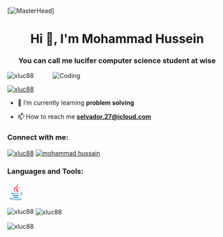 [![MasterHead]([https://1.bp.blogspot.com/-7A4WynwLsM...](https://encrypted-tbn0.gstatic.com/images?q=tbn:ANd9GcR_tiOAslCbnYVsos6BSPnZlUrDi1fjDpKwyw&usqp=CAU))]
<h1 align="center">Hi 👋, I'm Mohammad Hussein</h1>
<h3 align="center">You can call me lucifer computer science student at wise</h3>
<img align="right" alt="Coding" width="400" src="https://camo.githubusercontent.com/c1dcb74cc1c1835b1d716f5051499a2814c683c806b15f04b0eba492863703e9/68747470733a2f2f63646e2e6472696262626c652e636f6d2f75736572732f3733303730332f73637265656e73686f74732f363538313234332f6176656e746f2e676966">


<p align="left"> <img src="https://komarev.com/ghpvc/?username=xluc88&label=Profile%20views&color=0e75b6&style=flat" alt="xluc88" /> </p>

<p align="left"> <a href="https://twitter.com/xluc88" target="blank"><img src="https://img.shields.io/twitter/follow/xluc88?logo=twitter&style=for-the-badge" alt="xluc88" /></a> </p>

- 🌱 I’m currently learning **problem solving**

- 📫 How to reach me **selvador.27@icloud.com**

<h3 align="left">Connect with me:</h3>
<p align="left">
<a href="https://twitter.com/xluc88" target="blank"><img align="center" src="https://raw.githubusercontent.com/rahuldkjain/github-profile-readme-generator/master/src/images/icons/Social/twitter.svg" alt="xluc88" height="30" width="40" /></a>
<a href="https://linkedin.com/in/mohammad hussain" target="blank"><img align="center" src="https://raw.githubusercontent.com/rahuldkjain/github-profile-readme-generator/master/src/images/icons/Social/linked-in-alt.svg" alt="mohammad hussain" height="30" width="40" /></a>
</p>

<h3 align="left">Languages and Tools:</h3>
<p align="left"> <a href="https://www.java.com" target="_blank" rel="noreferrer"> <img src="https://raw.githubusercontent.com/devicons/devicon/master/icons/java/java-original.svg" alt="java" width="40" height="40"/> </a> </p>

<p><img align="left" src="https://github-readme-stats.vercel.app/api/top-langs?username=xluc88&show_icons=true&locale=en&layout=compact" alt="xluc88" /></p>

<p>&nbsp;<img align="center" src="https://github-readme-stats.vercel.app/api?username=xluc88&show_icons=true&locale=en" alt="xluc88" /></p>

<p><img align="center" src="https://github-readme-streak-stats.herokuapp.com/?user=xluc88&" alt="xluc88" /></p>
